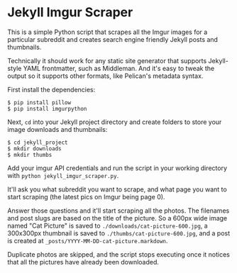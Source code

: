 Jekyll Imgur Scraper
====================

This is a simple Python script that scrapes all the Imgur images for a particular subreddit and creates search engine friendly Jekyll posts and thumbnails.

Technically it should work for any static site generator that supports Jekyll-style YAML frontmatter, such as Middleman. And it's easy to tweak the output so it supports other formats, like Pelican's metadata syntax.

First install the dependencies:

```
$ pip install pillow
$ pip install imgurpython
```

Next, `cd` into your Jekyll project directory and create folders to store your image downloads and thumbnails:

```
$ cd jekyll_project
$ mkdir downloads
$ mkdir thumbs
```

Add your imgur API credentials and run the script in your working directory with `python jekyll_imgur_scraper.py`.

It'll ask you what subreddit you want to scrape, and what page you want to start scraping (the latest pics on Imgur being page 0).

Answer those questions and it'll start scraping all the photos. The filenames and post slugs are based on the title of the picture. So a 600px wide image named "Cat Picture" is saved to `./downloads/cat-picture-600.jpg`, a 300x300px thumbnail is saved to `./thumbs/cat-picture-600.jpg`, and a post is created at `_posts/YYYY-MM-DD-cat-picture.markdown`.

Duplicate photos are skipped, and the script stops executing once it notices that all the pictures have already been downloaded.